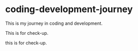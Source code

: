 # coding-development-journey
This is my journey in coding and development.

This is for check-up.

this is for check-up.

